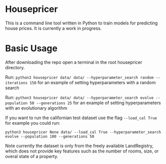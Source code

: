 # Housepricer

This is a command line tool written in Python to train models for predicting house prices. It is currently a work in progress.

# Basic Usage
After downloading the repo open a terminal in the root housepricer directory. 

Run: `python3 housepricer data/ data/ --hyperparameter_search random --iterations 150` for an example of setting hyperparameters with a random search

Run: `python3 housepricer data/ data/ --hyperparameter_search evolve --population 50 --generations 25` for an example of setting hyperparameters with an evolutionary algorithm

If you want to run the californian test dataset use the flag `--load_cal True` for example you could run:

`python3 housepricer None data/ --load_cal True --hyperparameter_search evolve --population 100 --generations 50`

Note currently the dataset is only from the freely available LandRegistry, which does not provide key features such as the number of rooms, size, or overal state of a property.